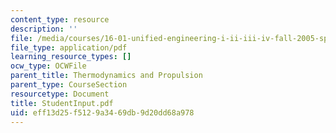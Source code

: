 ```yaml
---
content_type: resource
description: ''
file: /media/courses/16-01-unified-engineering-i-ii-iii-iv-fall-2005-spring-2006/eff13d25f5129a3469db9d20dd68a978_StudentInput.pdf
file_type: application/pdf
learning_resource_types: []
ocw_type: OCWFile
parent_title: Thermodynamics and Propulsion
parent_type: CourseSection
resourcetype: Document
title: StudentInput.pdf
uid: eff13d25-f512-9a34-69db-9d20dd68a978
---
```

